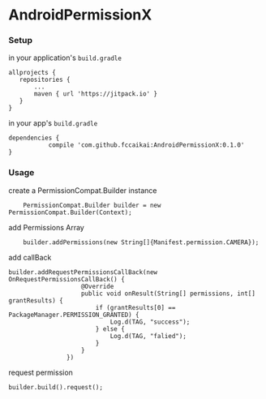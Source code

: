 # AndroidPermissionX

### Setup

in your application's ```build.gradle```

 ```
allprojects {
	repositories {
		...
		maven { url 'https://jitpack.io' }
	}
}

 ```
 
 in your app's ```build.gradle```
 
 ```
 dependencies {
	        compile 'com.github.fccaikai:AndroidPermissionX:0.1.0'
 }
 ```

### Usage

create a PermissionCompat.Builder instance

```
	PermissionCompat.Builder builder = new PermissionCompat.Builder(Context);
```

add Permissions Array

```
	builder.addPermissions(new String[]{Manifest.permission.CAMERA});
```

add callBack

```
builder.addRequestPermissionsCallBack(new OnRequestPermissionsCallBack() {
                    @Override
                    public void onResult(String[] permissions, int[] grantResults) {
                        if (grantResults[0] == PackageManager.PERMISSION_GRANTED) {
                            Log.d(TAG, "success");
                        } else {
                            Log.d(TAG, "falied");
                        }
                    }
                })
```

request permission

```
builder.build().request();

```